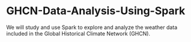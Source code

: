 # GHCN-Data-Analysis-Using-Spark
We will study and use Spark to explore and analyze the weather data included in the Global Historical Climate Network (GHCN).

